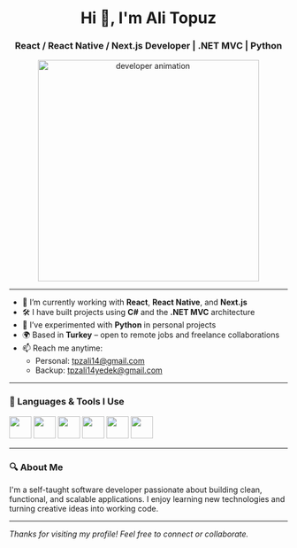 <h1 align="center">Hi 👋, I'm Ali Topuz</h1>
<h3 align="center">React / React Native / Next.js Developer | .NET MVC  | Python </h3>

<p align="center">
  <img src="https://cdn.dribbble.com/users/730703/screenshots/6581243/avento.gif" width="400" alt="developer animation" />
</p>

---

- 🔭 I’m currently working with **React**, **React Native**, and **Next.js**
- 🛠️ I have built projects using **C#** and the **.NET MVC** architecture
- 🐍 I’ve experimented with **Python** in personal projects
- 🌍 Based in **Turkey** – open to remote jobs and freelance collaborations
- 📫 Reach me anytime:
  - Personal: [tpzali14@gmail.com](mailto:tpzali14@gmail.com)
  - Backup: [tpzali14yedek@gmail.com](mailto:tpzali14yedek@gmail.com)
  

---

### 🧰 Languages & Tools I Use

<p>
  <img src="https://cdn.jsdelivr.net/gh/devicons/devicon/icons/javascript/javascript-original.svg" width="40" />
  <img src="https://cdn.jsdelivr.net/gh/devicons/devicon/icons/react/react-original.svg" width="40" />
  <img src="https://cdn.jsdelivr.net/gh/devicons/devicon/icons/nextjs/nextjs-original.svg" width="40" />
  <img src="https://cdn.jsdelivr.net/gh/devicons/devicon/icons/python/python-original.svg" width="40" />
  <img src="https://cdn.jsdelivr.net/gh/devicons/devicon/icons/csharp/csharp-original.svg" width="40" />
  <img src="https://cdn.jsdelivr.net/gh/devicons/devicon/icons/dot-net/dot-net-original.svg" width="40" />
</p>

---

### 🔍 About Me

I'm a self-taught software developer passionate about building clean, functional, and scalable applications. I enjoy learning new technologies and turning creative ideas into working code.

---

_Thanks for visiting my profile! Feel free to connect or collaborate._
